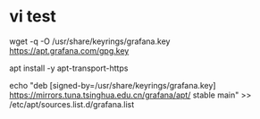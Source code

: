 # vi test
wget -q -O /usr/share/keyrings/grafana.key https://apt.grafana.com/gpg.key

apt install -y apt-transport-https

echo "deb [signed-by=/usr/share/keyrings/grafana.key] https://mirrors.tuna.tsinghua.edu.cn/grafana/apt/ stable main"  >> /etc/apt/sources.list.d/grafana.list
